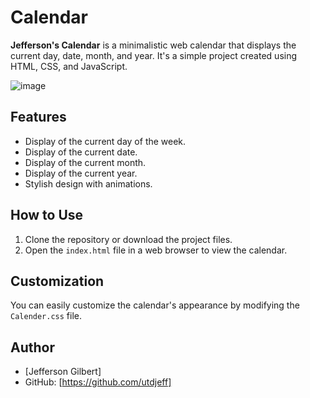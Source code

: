# Calendar
**Jefferson's Calendar** is a minimalistic web calendar that displays the current day, date, month, and year. It's a simple project created using HTML, CSS, and JavaScript.

![image](https://github.com/utdjeff/demo-repo/assets/132472962/f2ec29c0-8ca6-4184-808c-a30349345ae3)
## Features

- Display of the current day of the week.
- Display of the current date.
- Display of the current month.
- Display of the current year.
- Stylish design with animations.

## How to Use

1. Clone the repository or download the project files.
2. Open the `index.html` file in a web browser to view the calendar.

## Customization

You can easily customize the calendar's appearance by modifying the `Calender.css` file.



## Author

- [Jefferson Gilbert]
- GitHub: [https://github.com/utdjeff]

